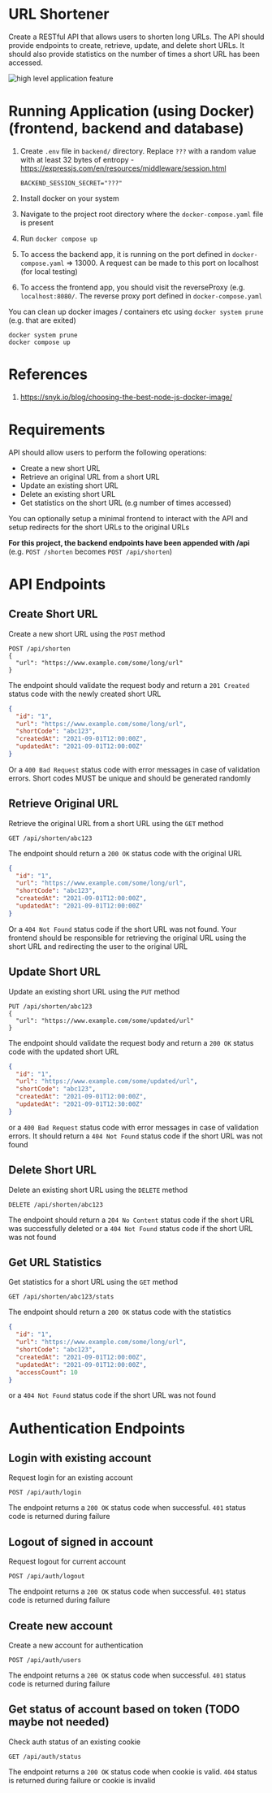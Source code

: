 # URL Shortener

Create a RESTful API that allows users to shorten long URLs. The API should provide endpoints to create, retrieve, update, and delete short URLs. It should also provide statistics on the number of times a short URL has been accessed.

![high level application feature](https://assets.roadmap.sh/guest/url-shortener-architecture-u72mu.png)

# Running Application (using Docker) (frontend, backend and database)

1. Create `.env` file in `backend/` directory. Replace `???` with a random value with at least 32 bytes of entropy - https://expressjs.com/en/resources/middleware/session.html

   ```
   BACKEND_SESSION_SECRET="???"
   ```

2. Install docker on your system
3. Navigate to the project root directory where the `docker-compose.yaml` file is present
4. Run `docker compose up`
5. To access the backend app, it is running on the port defined in `docker-compose.yaml` => 13000. A request can be made to this port on localhost (for local testing)
6. To access the frontend app, you should visit the reverseProxy (e.g. `localhost:8080/`. The reverse proxy port defined in `docker-compose.yaml`

You can clean up docker images / containers etc using `docker system prune` (e.g. that are exited)

```shell
docker system prune
docker compose up
```

# References

1. https://snyk.io/blog/choosing-the-best-node-js-docker-image/

# Requirements

API should allow users to perform the following operations:

- Create a new short URL
- Retrieve an original URL from a short URL
- Update an existing short URL
- Delete an existing short URL
- Get statistics on the short URL (e.g number of times accessed)

You can optionally setup a minimal frontend to interact with the API and setup redirects for the short URLs to the original URLs

**For this project, the backend endpoints have been appended with /api** (e.g. `POST /shorten` becomes `POST /api/shorten`)

# API Endpoints

## Create Short URL

Create a new short URL using the `POST` method

```
POST /api/shorten
{
  "url": "https://www.example.com/some/long/url"
}
```

The endpoint should validate the request body and return a `201 Created` status code with the newly created short URL

```json
{
  "id": "1",
  "url": "https://www.example.com/some/long/url",
  "shortCode": "abc123",
  "createdAt": "2021-09-01T12:00:00Z",
  "updatedAt": "2021-09-01T12:00:00Z"
}
```

Or a `400 Bad Request` status code with error messages in case of validation errors. Short codes MUST be unique and should be generated randomly

## Retrieve Original URL

Retrieve the original URL from a short URL using the `GET` method

```
GET /api/shorten/abc123
```

The endpoint should return a `200 OK` status code with the original URL

```json
{
  "id": "1",
  "url": "https://www.example.com/some/long/url",
  "shortCode": "abc123",
  "createdAt": "2021-09-01T12:00:00Z",
  "updatedAt": "2021-09-01T12:00:00Z"
}
```

Or a `404 Not Found` status code if the short URL was not found. Your frontend should be responsible for retrieving the original URL using the short URL and redirecting the user to the original URL

## Update Short URL

Update an existing short URL using the `PUT` method

```
PUT /api/shorten/abc123
{
  "url": "https://www.example.com/some/updated/url"
}
```

The endpoint should validate the request body and return a `200 OK` status code with the updated short URL

```json
{
  "id": "1",
  "url": "https://www.example.com/some/updated/url",
  "shortCode": "abc123",
  "createdAt": "2021-09-01T12:00:00Z",
  "updatedAt": "2021-09-01T12:30:00Z"
}
```

or a `400 Bad Request` status code with error messages in case of validation errors. It should return a `404 Not Found` status code if the short URL was not found

## Delete Short URL

Delete an existing short URL using the `DELETE` method

```
DELETE /api/shorten/abc123
```

The endpoint should return a `204 No Content` status code if the short URL was successfully deleted or a `404 Not Found` status code if the short URL was not found

## Get URL Statistics

Get statistics for a short URL using the `GET` method

```
GET /api/shorten/abc123/stats
```

The endpoint should return a `200 OK` status code with the statistics

```json
{
  "id": "1",
  "url": "https://www.example.com/some/long/url",
  "shortCode": "abc123",
  "createdAt": "2021-09-01T12:00:00Z",
  "updatedAt": "2021-09-01T12:00:00Z",
  "accessCount": 10
}
```

or a `404 Not Found` status code if the short URL was not found

# Authentication Endpoints

## Login with existing account

Request login for an existing account

```
POST /api/auth/login
```

The endpoint returns a `200 OK` status code when successful. `401` status code is returned during failure

## Logout of signed in account

Request logout for current account

```
POST /api/auth/logout
```

The endpoint returns a `200 OK` status code when successful. `401` status code is returned during failure

## Create new account

Create a new account for authentication

```
POST /api/auth/users
```

The endpoint returns a `200 OK` status code when successful. `401` status code is returned during failure

## Get status of account based on token (TODO maybe not needed)

Check auth status of an existing cookie

```
GET /api/auth/status
```

The endpoint returns a `200 OK` status code when cookie is valid. `404` status is returned during failure or cookie is invalid
